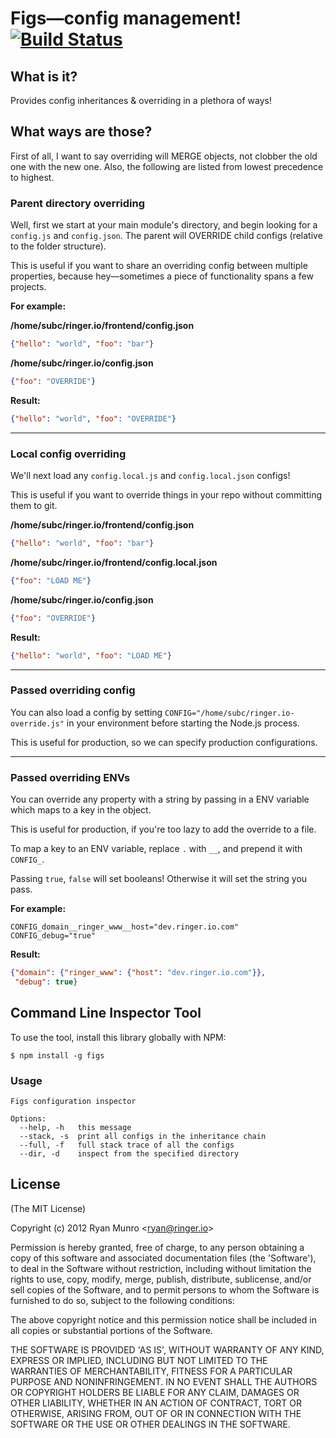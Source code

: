 # Figs—config management! [![Build Status](https://secure.travis-ci.org/Submersible/node-figs.png?branch=master)](http://travis-ci.org/Submersible/node-figs)

## What is it?

Provides config inheritances & overriding in a plethora of ways!

## What ways are those?

First of all, I want to say overriding will MERGE objects, not clobber the old
one with the new one.  Also, the following are listed from lowest precedence to
highest.

### Parent directory overriding

Well, first we start at your main module's directory, and begin looking for a
`config.js` and `config.json`.  The parent will OVERRIDE child configs (relative
to the folder structure).

This is useful if you want to share an overriding config between multiple
properties, because hey—sometimes a piece of functionality spans a few projects.

**For example:**

**/home/subc/ringer.io/frontend/config.json**
```json
{"hello": "world", "foo": "bar"}
```

**/home/subc/ringer.io/config.json**
```json
{"foo": "OVERRIDE"}
```

**Result:**
```json
{"hello": "world", "foo": "OVERRIDE"}
```

----------

### Local config overriding

We'll next load any `config.local.js` and `config.local.json` configs!

This is useful if you want to override things in your repo without committing
them to git.

**/home/subc/ringer.io/frontend/config.json**
```json
{"hello": "world", "foo": "bar"}
```
**/home/subc/ringer.io/frontend/config.local.json**
```json
{"foo": "LOAD ME"}
```

**/home/subc/ringer.io/config.json**
```json
{"foo": "OVERRIDE"}
```

**Result:**
```json
{"hello": "world", "foo": "LOAD ME"}
```

----------

### Passed overriding config

You can also load a config by setting `CONFIG="/home/subc/ringer.io-override.js"` in
your environment before starting the Node.js process.

This is useful for production, so we can specify production configurations.

----------

### Passed overriding ENVs

You can override any property with a string by passing in a ENV variable which
maps to a key in the object.

This is useful for production, if you're too lazy to add the override to a file.

To map a key to an ENV variable, replace `.` with `__`, and prepend it with
`CONFIG_`.

Passing `true`, `false` will set booleans!  Otherwise it will set the string you pass.

**For example:**

```
CONFIG_domain__ringer_www__host="dev.ringer.io.com"
CONFIG_debug="true"
```

**Result:**
```json
{"domain": {"ringer_www": {"host": "dev.ringer.io.com"}},
 "debug": true}
```

## Command Line Inspector Tool

To use the tool, install this library globally with NPM:

```
$ npm install -g figs
```

### Usage

```
Figs configuration inspector

Options:
  --help, -h   this message
  --stack, -s  print all configs in the inheritance chain
  --full, -f   full stack trace of all the configs
  --dir, -d    inspect from the specified directory
```

## License

(The MIT License)

Copyright (c) 2012 Ryan Munro &lt;ryan@ringer.io&gt;

Permission is hereby granted, free of charge, to any person obtaining
a copy of this software and associated documentation files (the
'Software'), to deal in the Software without restriction, including
without limitation the rights to use, copy, modify, merge, publish,
distribute, sublicense, and/or sell copies of the Software, and to
permit persons to whom the Software is furnished to do so, subject to
the following conditions:

The above copyright notice and this permission notice shall be
included in all copies or substantial portions of the Software.

THE SOFTWARE IS PROVIDED 'AS IS', WITHOUT WARRANTY OF ANY KIND,
EXPRESS OR IMPLIED, INCLUDING BUT NOT LIMITED TO THE WARRANTIES OF
MERCHANTABILITY, FITNESS FOR A PARTICULAR PURPOSE AND NONINFRINGEMENT.
IN NO EVENT SHALL THE AUTHORS OR COPYRIGHT HOLDERS BE LIABLE FOR ANY
CLAIM, DAMAGES OR OTHER LIABILITY, WHETHER IN AN ACTION OF CONTRACT,
TORT OR OTHERWISE, ARISING FROM, OUT OF OR IN CONNECTION WITH THE
SOFTWARE OR THE USE OR OTHER DEALINGS IN THE SOFTWARE.
